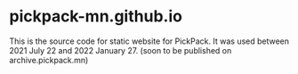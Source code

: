 # pickpack-mn.github.io

This is the source code for static website for PickPack. It was used between 2021 July 22 and 2022 January 27.
(soon to be published on archive.pickpack.mn)
